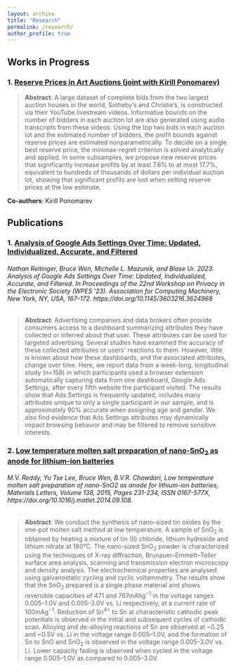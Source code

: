 ```yaml
---
layout: archive
title: "Research"
permalink: /research/
author_profile: true
---
```


<!-- {% if author.googlescholar %}
  You can also find my articles on <u><a href="{{author.googlescholar}}">my Google Scholar profile</a>.</u>
{% endif %}

{% include base_path %}

{% for post in site.publications reversed %}
  {% include archive-single.html %}
{% endfor %} -->

## Works in Progress

### 1. [Reserve Prices in Art Auctions (joint with Kirill Ponomarev)](../files/auction_paper.pdf)
> **Abstract**: A large dataset of complete bids from the two largest auction houses in the world, Sotheby’s and Christie’s, is constructed via their YouTube livestream videos. Informative bounds on the number of bidders in each auction lot are also generated using audio transcripts from these videos. Using the top two bids in each auction lot and the estimated number of bidders, the profit bounds against reserve prices are estimated nonparametrically. To decide on a single best reserve price, the minimax-regret criterion is solved analytically and applied. In some subsamples, we propose new reserve prices that significantly increase profits by at least 7.6% to at most 17.7%, equivalent to hundreds of thousands of dollars per individual auction lot, showing that significant profits are lost when setting reserve prices at the low estimate.

**Co-authors**: Kirill Ponomarev


## Publications

### 1. [Analysis of Google Ads Settings Over Time: Updated, Individualized, Accurate, and Filtered](https://doi.org/10.1145/3603216.3624968)
<h6> Nathan Reitinger, Bruce Wen, Michelle L. Mazurek, and Blase Ur. 2023. Analysis of Google Ads Settings Over Time: Updated, Individualized, Accurate, and Filtered. In Proceedings of the 22nd Workshop on Privacy in the Electronic Society (WPES '23). Association for Computing Machinery, New York, NY, USA, 167–172. https://doi.org/10.1145/3603216.3624968 </h6>

> **Abstract**: Advertising companies and data brokers often provide consumers access to a dashboard summarizing attributes they have collected or inferred about that user. These attributes can be used for targeted advertising. Several studies have examined the accuracy of these collected attributes or users' reactions to them. However, little is known about how these dashboards, and the associated attributes, change over time. Here, we report data from a week-long, longitudinal study (n=158) in which participants used a browser extension automatically capturing data from one dashboard, Google Ads Settings, after every fifth website the participant visited. The results show that Ads Settings is frequently updated, includes many attributes unique to only a single participant in our sample, and is approximately 90% accurate when assigning age and gender. We also find evidence that Ads Settings attributes may dynamically impact browsing behavior and may be filtered to remove sensitive interests.



### 2. [Low temperature molten salt preparation of nano-SnO<sub>2</sub> as anode for lithium-ion batteries](https://doi.org/10.1016/j.matlet.2014.09.108)
<h6> M.V. Reddy, Yu Tse Lee, Bruce Wen, B.V.R. Chowdari, Low temperature molten salt preparation of nano-SnO2 as anode for lithium-ion batteries,
Materials Letters,
Volume 138,
2015,
Pages 231-234,
ISSN 0167-577X,
https://doi.org/10.1016/j.matlet.2014.09.108.
</h6>

> **Abstract**: We conduct the synthesis of nano-sized tin oxides by the one-pot molten salt method at low temperature. A sample of SnO<sub>2</sub> is obtained by heating a mixture of tin (II) chloride, lithium hydroxide and lithium nitrate at 180°C. The nano-sized SnO<sub>2</sub> powder is characterized using the techniques of X-ray diffraction, Brunauer–Emmett–Teller surface area analysis, scanning and transmission electron microscopy and density analysis. The electrochemical properties are analysed using galvanostatic cycling and cyclic voltammetry. The results show that the SnO<sub>2</sub> prepared is a single phase material and shows reversible capacities of 471 and 767mAhg<sup>−1</sup> in the voltage ranges 0.005–1.0V and 0.005–3.0V vs. Li respectively, at a current rate of 100mAg<sup>−1</sup>. Reduction of Sn<sup>4+</sup> to Sn at characteristic cathodic peak potentials is observed in the initial and subsequent cycles of cathodic scan. Alloying and de-alloying reactions of Sn are observed at ~0.25 and ~0.5V vs. Li in the voltage range 0.005–1.0V, and the formation of Sn to SnO and SnO<sub>2</sub> is observed in the voltage range 0.005–3.0V vs. Li. Lower capacity fading is observed when cycled in the voltage range 0.005–1.0V as compared to 0.005–3.0V.

